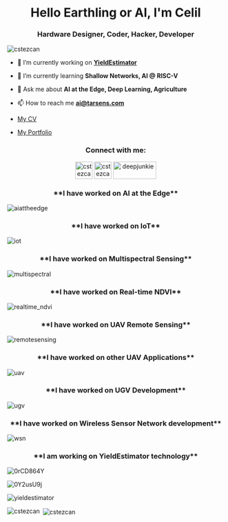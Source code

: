 
<h1 align="center">Hello Earthling or AI, I'm Celil</h1>
<h3 align="center">Hardware Designer, Coder, Hacker, Developer</h3>

<p align="left"> <img src="https://komarev.com/ghpvc/?username=cstezcan&label=Profile%20views&color=388e3c&style=flat" alt="cstezcan" /> </p>

- 🔭 I’m currently working on **[YieldEstimator](https://yieldestimator.com)**

- 🌱 I’m currently learning **Shallow Networks, AI @ RISC-V**

- 💬 Ask me about **AI at the Edge, Deep Learning, Agriculture**

- 📫 How to reach me **ai@tarsens.com**

- [My CV](https://github.com/CSTEZCAN/CSTEZCAN/files/7739632/Celil.Serhan.Tezcan_CV_lite.pdf)

- [My Portfolio](https://github.com/CSTEZCAN/CSTEZCAN/files/7739636/TARSENS.Portfolio_Lite.pdf)


<h3 align="center">Connect with me:</h3>
<p align="center">
<a href="https://twitter.com/cstezcan" target="blank"><img align="center" src="https://github.com/twitter.png" alt="cstezcan" height="40" width="40" /></a>
<a href="https://linkedin.com/in/cstezcan/" target="blank"><img align="center" src="https://github.com/linkedin.png" alt="cstezcan/" height="40" width="40" /></a>
<a href="https://kaggle.com/deepjunkie" target="blank"><img align="center" src="https://www.kaggle.com/static/images/site-logo.png" alt="deepjunkie" height="40" width="100" /></a>
</p>

<h3 align="center">**I have worked on AI at the Edge**</h3>

![aiattheedge](https://user-images.githubusercontent.com/33690601/146649684-f4fc5ecf-2d87-4727-a27b-7a2e20cec5e7.jpg)

<h3 align="center">**I have worked on IoT**</h3>

![iot](https://user-images.githubusercontent.com/33690601/146649697-2187629c-ea1d-4717-8d13-7339f9d57caf.jpg)

<h3 align="center">**I have worked on Multispectral Sensing**</h3>

![multispectral](https://user-images.githubusercontent.com/33690601/146649717-0afef1f2-0545-47c2-8b52-e95fb6059a27.jpg)

<h3 align="center">**I have worked on Real-time NDVI**</h3>

![realtime_ndvi](https://user-images.githubusercontent.com/33690601/146649742-3f1fddaf-929c-4a72-a728-a21308832ecf.jpg)

<h3 align="center">**I have worked on UAV Remote Sensing**</h3>

![remotesensing](https://user-images.githubusercontent.com/33690601/146649754-b2a4a369-213e-48d9-990d-be54a2f3e191.jpg)

<h3 align="center">**I have worked on other UAV Applications**</h3>

![uav](https://user-images.githubusercontent.com/33690601/146649774-ebb50538-c1b0-4c6c-8440-1efdb5fd8010.jpg)

<h3 align="center">**I have worked on UGV Development**</h3>

![ugv](https://user-images.githubusercontent.com/33690601/146649788-f9135669-f6be-4de6-a1b7-f4cf9c1d96fd.jpg)

<h3 align="center">**I have worked on Wireless Sensor Network development**</h3>

![wsn](https://user-images.githubusercontent.com/33690601/146649797-5e4841c6-b864-4ad1-85a7-7d54ded5993a.jpg)

<h3 align="center">**I am working on YieldEstimator technology**</h3>

![0rCD864Y](https://user-images.githubusercontent.com/33690601/146649873-031cea16-4b3f-4bf4-a50b-3e2c2399a0ee.jpg)

![0Y2usU9j](https://user-images.githubusercontent.com/33690601/146649883-356fd683-df62-44f1-ba97-f4d359bbe71c.jpg)

![yieldestimator](https://user-images.githubusercontent.com/33690601/146649805-356b826c-e4dc-4e57-a91a-603f5e2dce3d.jpg)

<p><img align="left" src="https://github-readme-stats.vercel.app/api/top-langs?username=cstezcan&show_icons=true&locale=en&layout=compact" alt="cstezcan" /></p>

<p>&nbsp;<img align="center" src="https://github-readme-stats.vercel.app/api?username=cstezcan&show_icons=true&locale=en" alt="cstezcan" /></p>


